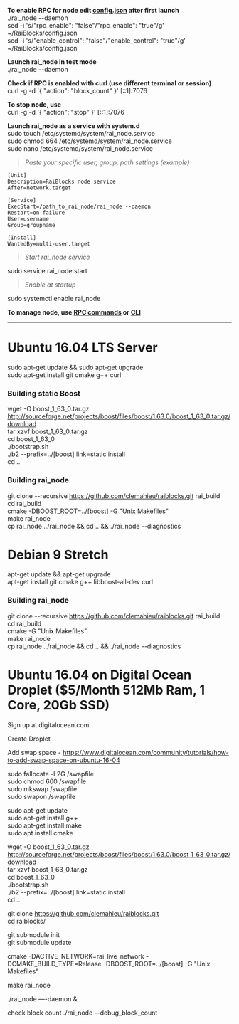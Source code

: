 **To enable RPC for node edit [config.json](https://github.com/clemahieu/raiblocks/wiki/config.json) after first launch**   
./rai_node --daemon  
sed -i 's/"rpc_enable": "false"/"rpc_enable": "true"/g' ~/RaiBlocks/config.json   
sed -i 's/"enable_control": "false"/"enable_control": "true"/g' ~/RaiBlocks/config.json  

**Launch rai_node in test mode**   
./rai_node --daemon

**Check if RPC is enabled with curl (use different terminal or session)**   
curl -g -d '{ "action": "block_count" }' [::1]:7076   

**To stop node, use**   
curl -g -d '{ "action": "stop" }' [::1]:7076   

**Launch rai_node as a service with system.d**   
sudo touch /etc/systemd/system/rai_node.service   
sudo chmod 664 /etc/systemd/system/rai_node.service   
sudo nano /etc/systemd/system/rai_node.service   
>_Paste your specific user, group, path settings (example)_   
    
    [Unit]
    Description=RaiBlocks node service
    After=network.target
    
    [Service]
    ExecStart=/path_to_rai_node/rai_node --daemon
    Restart=on-failure
    User=username
    Group=groupname

    [Install]
    WantedBy=multi-user.target
>_Start rai_node service_    

sudo service rai_node start

>_Enable at startup_    

sudo systemctl enable rai_node
    
    
**To manage node, use [RPC commands](https://github.com/clemahieu/raiblocks/wiki/RPC-protocol) or [CLI](https://github.com/clemahieu/raiblocks/wiki/Command-line-interface)**   

***

# Ubuntu 16.04 LTS Server
sudo apt-get update && sudo apt-get upgrade   
sudo apt-get install git cmake g++ curl   
### Building static Boost
wget -O boost_1_63_0.tar.gz http://sourceforge.net/projects/boost/files/boost/1.63.0/boost_1_63_0.tar.gz/download   
tar xzvf boost_1_63_0.tar.gz   
cd boost_1_63_0   
./bootstrap.sh   
./b2 --prefix=../[boost] link=static install   
cd ..
### Building rai_node
git clone --recursive https://github.com/clemahieu/raiblocks.git rai_build   
cd rai_build   
cmake -DBOOST_ROOT=../[boost] -G "Unix Makefiles"   
make rai_node   
cp rai_node ../rai_node && cd .. && ./rai_node --diagnostics   


# Debian 9 Stretch
apt-get update && apt-get upgrade   
apt-get install git cmake g++ libboost-all-dev curl   
### Building rai_node
git clone --recursive https://github.com/clemahieu/raiblocks.git rai_build   
cd rai_build   
cmake -G "Unix Makefiles"   
make rai_node   
cp rai_node ../rai_node && cd .. && ./rai_node --diagnostics   

# Ubuntu 16.04 on Digital Ocean Droplet ($5/Month 512Mb Ram, 1 Core, 20Gb SSD)
Sign up at digitalocean.com

Create Droplet

Add swap space - https://www.digitalocean.com/community/tutorials/how-to-add-swap-space-on-ubuntu-16-04

sudo fallocate -l 2G /swapfile  
sudo chmod 600 /swapfile  
sudo mkswap /swapfile  
sudo swapon /swapfile

sudo apt-get update  
sudo apt-get install g++  
sudo apt-get install make  
sudo apt install cmake

wget -O boost_1_63_0.tar.gz http://sourceforge.net/projects/boost/files/boost/1.63.0/boost_1_63_0.tar.gz/download  
tar xzvf boost_1_63_0.tar.gz  
cd boost_1_63_0  
./bootstrap.sh  
./b2 --prefix=../[boost] link=static install  
cd ..

git clone https://github.com/clemahieu/raiblocks.git  
cd raiblocks/

git submodule init  
git submodule update

cmake -DACTIVE_NETWORK=rai_live_network -DCMAKE_BUILD_TYPE=Release -DBOOST_ROOT=../[boost] -G "Unix Makefiles" 
 
make rai_node

./rai_node —-daemon &

check block count ./rai_node --debug_block_count

